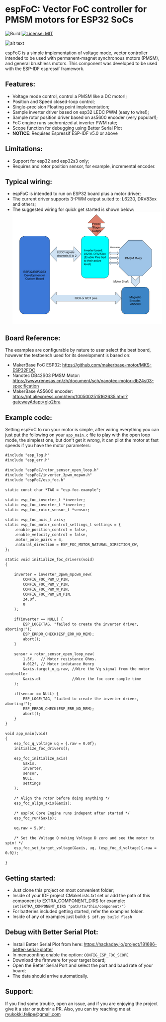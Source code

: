 # espFoC: Vector FoC controller for PMSM motors for ESP32 SoCs

![Build](https://github.com/uLipe/espFoC/workflows/Build/badge.svg)
[![License: MIT](https://img.shields.io/badge/License-MIT-yellow.svg)](https://opensource.org/licenses/MIT)

![alt text](doc/images/pos_ctl.gif)

espFoC is a simple implementation of voltage mode, vector controller intended to be used with permanent-magnet synchronous motors (PMSM), and general brushless motors. This component was developed to be used with the ESP-IDF
espressif framework.

## Features:
* Voltage mode control, control a PMSM like a DC motor!;
* Position and Speed closed-loop control;
* Single-precision Floating point implementation;
* Sample inverter driver based on esp32 LEDC PWM (easy to wire!);
* Sample rotor position driver based on as5600 encoder (very popular!);
* FoC engine runs sychronized at inverter PWM rate;
* Scope function for debugging using Better Serial Plot
* **NOTICE**: Requises Espressif ESP-IDF v5.0 or above

## Limitations:
* Support for esp32 and esp32s3 only;
* Requires and rotor position sensor, for example, incremental encoder.

## Typical wiring:
* espFoC is intended to run on ESP32 board plus a motor driver;
* The current driver supports 3-PWM output suited to: L6230, DRV83xx and others;
* The suggested wiring for quick get started is shown below:
![Wiring](/doc/images/wiring.png)

## Board Reference:
The examples are configurable by nature to user select the best board,
however the testbench used for its development is based on:

* MakerBase FoC ESP32: https://github.com/makerbase-motor/MKS-ESP32FOC
* Nanotec DB42S03 PMSM Motor: https://www.renesas.cn/zh/document/sch/nanotec-motor-db24s03-specification
* MakerBase AS5600 encoder: https://pt.aliexpress.com/item/1005002515162635.html?gatewayAdapt=glo2bra

## Example code:
Setting espFoC to run your motor is simple, after wiring everything you can just put the following
on your `app_main.c` file to play with the open loop mode, the simplest one, but don't get it
wrong, it can pilot the motor at fast speeds if you have the motor parameters:

```
#include "esp_log.h"
#include "esp_err.h"

#include "espFoC/rotor_sensor_open_loop.h"
#include "espFoC/inverter_3pwm_mcpwm.h"
#include "espFoC/esp_foc.h"

static const char *TAG = "esp-foc-example";

static esp_foc_inverter_t *inverter;
static esp_foc_inverter_t *inverter;
static esp_foc_rotor_sensor_t *sensor;

static esp_foc_axis_t axis;
static esp_foc_motor_control_settings_t settings = {
    .enable_position_control = false,
    .enable_velocity_control = false,
    .motor_pole_pairs = 4,
    .natural_direction = ESP_FOC_MOTOR_NATURAL_DIRECTION_CW,
};

static void initialize_foc_drivers(void)
{

    inverter = inverter_3pwm_mpcwm_new(
        CONFIG_FOC_PWM_U_PIN,
        CONFIG_FOC_PWM_V_PIN,
        CONFIG_FOC_PWM_W_PIN,
        CONFIG_FOC_PWM_EN_PIN,
        24.0f,
        0
    );

    if(inverter == NULL) {
        ESP_LOGE(TAG, "failed to create the inverter driver, aborting!");
        ESP_ERROR_CHECK(ESP_ERR_NO_MEM);
        abort();
    }

    sensor = rotor_sensor_open_loop_new(
        1.5f,   // Motor resistance Ohms.
        0.012f, // Motor indutance Henry
        &axis.target_u_q.raw, //Wire the Vq signal from the motor controller
        &axis.dt              //Wire the foc core sample time
    );

    if(sensor == NULL) {
        ESP_LOGE(TAG, "failed to create the inverter driver, aborting!");
        ESP_ERROR_CHECK(ESP_ERR_NO_MEM);
        abort();
    }
}

void app_main(void)
{
    esp_foc_q_voltage uq = {.raw = 0.0f};
    initialize_foc_drivers();

    esp_foc_initialize_axis(
        &axis,
        inverter,
        sensor,
        NULL,
        settings
    );

    /* Align the rotor before doing anything */
    esp_foc_align_axis(&axis);

    /* espFoC Core Engine runs indepent after started */
    esp_foc_run(&axis);

    uq.raw = 5.0f;

    /* Set the Voltage Q making Voltage D zero and see the motor to spin! */
    esp_foc_set_target_voltage(&axis, uq, (esp_foc_d_voltage){.raw = 0.0});

}
```

## Getting started:
* Just clone this project on most convenient folder;
* Inside of your IDF project CMakeLists.txt set or add the path of this component to EXTRA_COMPONENT_DIRS for example: `set(EXTRA_COMPONENT_DIRS "path/to/this/component/")`
* For batteries included getting started, refer the examples folder.
* Inside of any of examples just build: `$ idf.py build flash`

## Debug with Better Serial Plot:
* Install Better Serial Plot from here: https://hackaday.io/project/181686-better-serial-plotter
* In menuconfing enable the option: `CONFIG_ESP_FOC_SCOPE`
* Download the firmware for your target board;
* Open the Better Serial Port and select the port and baud rate of your board;
* The data should arrive automatically.

## Support:
If you find some trouble, open an issue, and if you are enjoying the project
give it a star or submir a PR. Also, you can try reaching me at:
ryukokki.felipe@gmail.com

